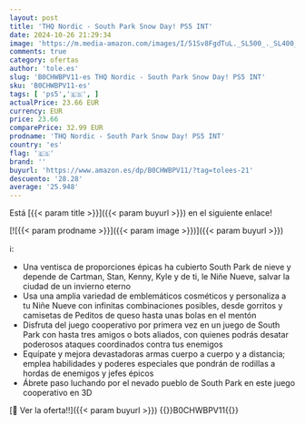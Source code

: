```yaml
---
layout: post
title: 'THQ Nordic - South Park Snow Day! PS5 INT'
date: 2024-10-26 21:29:34
image: 'https://m.media-amazon.com/images/I/51Sv8FgdTuL._SL500_._SL400_.jpg'
comments: true
category: ofertas
author: 'tole.es'
slug: 'B0CHWBPV11-es THQ Nordic - South Park Snow Day! PS5 INT'
sku: 'B0CHWBPV11-es'
tags: [ 'ps5','🇪🇸', ]
actualPrice: 23.66 EUR
currency: EUR
price: 23.66
comparePrice: 32.99 EUR
prodname: 'THQ Nordic - South Park Snow Day! PS5 INT'
country: 'es'
flag: '🇪🇸'
brand: ''
buyurl: 'https://www.amazon.es/dp/B0CHWBPV11/?tag=tolees-21'
descuento: '28.28'
average: '25.948'
---
```


Está [{{< param title >}}]({{< param buyurl >}}) en el siguiente enlace!

[![{{< param prodname >}}]({{< param image >}})]({{< param buyurl >}})

ℹ️:

- Una ventisca de proporciones épicas ha cubierto South Park de nieve y depende de Cartman, Stan, Kenny, Kyle y de ti, le Niñe Nueve, salvar la ciudad de un invierno eterno
- Usa una amplia variedad de emblemáticos cosméticos y personaliza a tu Niñe Nueve con infinitas combinaciones posibles, desde gorritos y camisetas de Peditos de queso hasta unas bolas en el mentón
- Disfruta del juego cooperativo por primera vez en un juego de South Park con hasta tres amigos o bots aliados, con quienes podrás desatar poderosos ataques coordinados contra tus enemigos
- Equípate y mejora devastadoras armas cuerpo a cuerpo y a distancia; emplea habilidades y poderes especiales que pondrán de rodillas a hordas de enemigos y jefes épicos
- Ábrete paso luchando por el nevado pueblo de South Park en este juego cooperativo en 3D

[🛒 Ver la oferta!!]({{< param buyurl >}})
{{<world>}}B0CHWBPV11{{</world>}}
